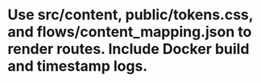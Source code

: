 # Use src/content, public/tokens.css, and flows/content_mapping.json to render routes. Include Docker build and timestamp logs.
